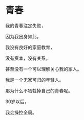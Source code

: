 # 青春
我的青春注定失败，

因为我出身如此，

我没有良好的家庭教育，

没有资本，没有关系。

甚至没有一个可以理解关心我的家人。

我是一个无家可归的年轻人。

那为什么不牺牲掉自己的青春呢。

30岁以后，

我会操控全局。